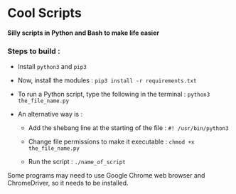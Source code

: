 # Cool Scripts

**Silly scripts in Python and Bash to make life easier**

### Steps to build :

  * Install `python3` and `pip3` 
  * Now, install the modules : `pip3 install -r requirements.txt` 

  * To run a Python script, type the following in the terminal : `python3 the_file_name.py`

  * An alternative way is :   
      * Add the shebang line at the starting of the file : `#! /usr/bin/python3`

      * Change file permissions to make it executable : `chmod +x the_file_name.py`

      * Run the script : `./name_of_script`

Some programs may need to use Google Chrome web browser and ChromeDriver, so it needs to be installed.

